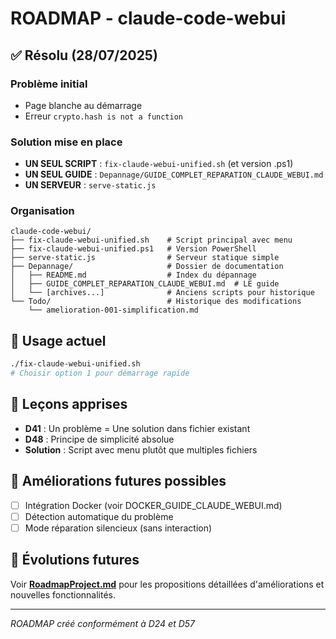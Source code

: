 # ROADMAP - claude-code-webui

## ✅ Résolu (28/07/2025)

### Problème initial
- Page blanche au démarrage
- Erreur `crypto.hash is not a function`

### Solution mise en place
- **UN SEUL SCRIPT** : `fix-claude-webui-unified.sh` (et version .ps1)
- **UN SEUL GUIDE** : `Depannage/GUIDE_COMPLET_REPARATION_CLAUDE_WEBUI.md`
- **UN SERVEUR** : `serve-static.js`

### Organisation
```
claude-code-webui/
├── fix-claude-webui-unified.sh    # Script principal avec menu
├── fix-claude-webui-unified.ps1   # Version PowerShell
├── serve-static.js                # Serveur statique simple
├── Depannage/                     # Dossier de documentation
│   ├── README.md                  # Index du dépannage
│   ├── GUIDE_COMPLET_REPARATION_CLAUDE_WEBUI.md  # LE guide
│   └── [archives...]              # Anciens scripts pour historique
└── Todo/                          # Historique des modifications
    └── amelioration-001-simplification.md
```

## 🔧 Usage actuel

```bash
./fix-claude-webui-unified.sh
# Choisir option 1 pour démarrage rapide
```

## 📝 Leçons apprises

- **D41** : Un problème = Une solution dans fichier existant
- **D48** : Principe de simplicité absolue
- **Solution** : Script avec menu plutôt que multiples fichiers

## 🚀 Améliorations futures possibles

- [ ] Intégration Docker (voir DOCKER_GUIDE_CLAUDE_WEBUI.md)
- [ ] Détection automatique du problème
- [ ] Mode réparation silencieux (sans interaction)

## 🚀 Évolutions futures

Voir **[RoadmapProject.md](./RoadmapProject.md)** pour les propositions détaillées d'améliorations et nouvelles fonctionnalités.

---
*ROADMAP créé conformément à D24 et D57*